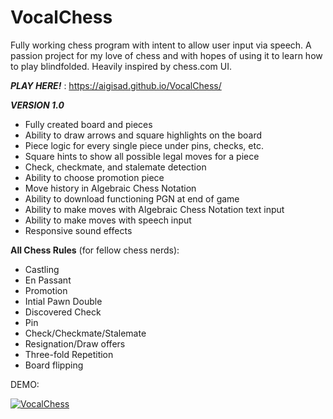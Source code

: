 # VocalChess
Fully working chess program with intent to allow user input via speech. A passion project for my love of chess and with hopes of using it to learn how to play blindfolded. Heavily inspired by chess.com UI.

**_PLAY HERE!_** : https://aigisad.github.io/VocalChess/


**_VERSION 1.0_**
  * Fully created board and pieces
  * Ability to draw arrows and square highlights on the board
  * Piece logic for every single piece under pins, checks, etc.
  * Square hints to show all possible legal moves for a piece
  * Check, checkmate, and stalemate detection
  * Ability to choose promotion piece
  * Move history in Algebraic Chess Notation
  * Ability to download functioning PGN at end of game
  * Ability to make moves with Algebraic Chess Notation text input
  * Ability to make moves with speech input
  * Responsive sound effects
    
**All Chess Rules** (for fellow chess nerds):
  * Castling
  * En Passant
  * Promotion
  * Intial Pawn Double
  * Discovered Check
  * Pin
  * Check/Checkmate/Stalemate
  * Resignation/Draw offers
  * Three-fold Repetition
  * Board flipping



DEMO: 

[![VocalChess](https://img.youtube.com/vi/cAxslJ05Iow/0.jpg)](https://www.youtube.com/watch?v=cAxslJ05Iow)
